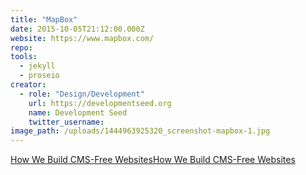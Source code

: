 ```yaml
---
title: "MapBox"
date: 2015-10-05T21:12:00.000Z
website: https://www.mapbox.com/
repo:
tools:
  - jekyll
  - proseio
creator:
  - role: "Design/Development"
    url: https://developmentseed.org
    name: Development Seed
    twitter_username:
image_path: /uploads/1444963925320_screenshot-mapbox-1.jpg
---
```

[How We Build CMS-Free Websites](https://developmentseed.org/blog/2012/07/27/build-cms-free-websites/)[How We Build CMS-Free Websites](https://developmentseed.org/blog/2012/07/27/build-cms-free-websites/)
